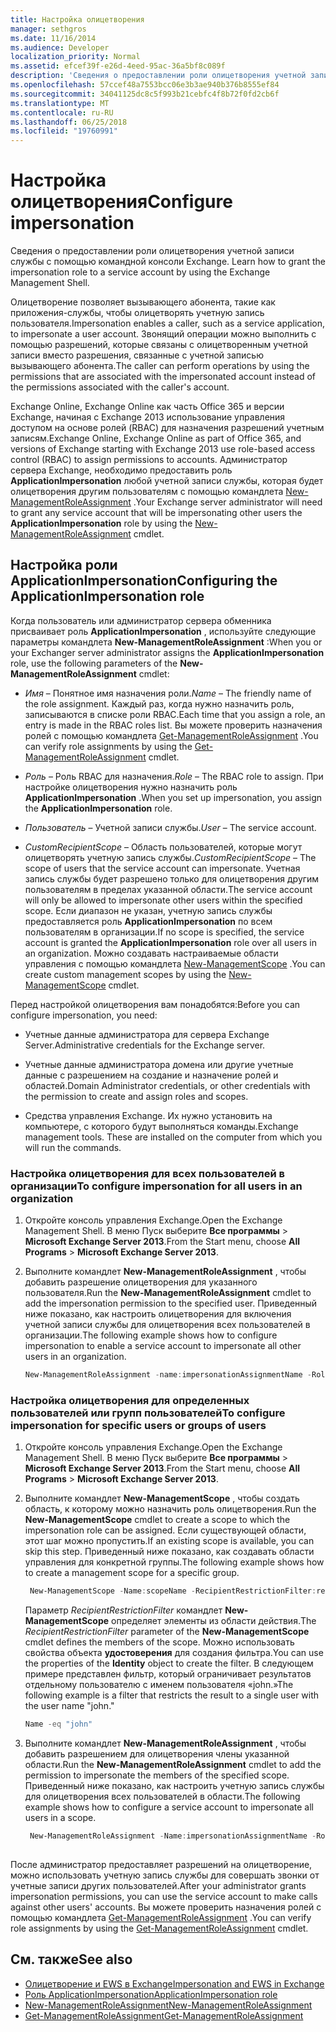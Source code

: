 ```yaml
---
title: Настройка олицетворения
manager: sethgros
ms.date: 11/16/2014
ms.audience: Developer
localization_priority: Normal
ms.assetid: efcef39f-e26d-4eed-95ac-36a5bf8c089f
description: 'Сведения о предоставлении роли олицетворения учетной записи службы с помощью командной консоли Exchange. '
ms.openlocfilehash: 57ccef48a7553bcc06e3b3ae940b376b8555ef84
ms.sourcegitcommit: 34041125dc8c5f993b21cebfc4f8b72f0fd2cb6f
ms.translationtype: MT
ms.contentlocale: ru-RU
ms.lasthandoff: 06/25/2018
ms.locfileid: "19760991"
---
```

# <a name="configure-impersonation"></a><span data-ttu-id="da589-103">Настройка олицетворения</span><span class="sxs-lookup"><span data-stu-id="da589-103">Configure impersonation</span></span>

<span data-ttu-id="da589-104">Сведения о предоставлении роли олицетворения учетной записи службы с помощью командной консоли Exchange. </span><span class="sxs-lookup"><span data-stu-id="da589-104">Learn how to grant the impersonation role to a service account by using the Exchange Management Shell.</span></span> 
  
<span data-ttu-id="da589-105">Олицетворение позволяет вызывающего абонента, такие как приложения-службы, чтобы олицетворять учетную запись пользователя.</span><span class="sxs-lookup"><span data-stu-id="da589-105">Impersonation enables a caller, such as a service application, to impersonate a user account.</span></span> <span data-ttu-id="da589-106">Звонящий операции можно выполнить с помощью разрешений, которые связаны с олицетворенным учетной записи вместо разрешения, связанные с учетной записью вызывающего абонента.</span><span class="sxs-lookup"><span data-stu-id="da589-106">The caller can perform operations by using the permissions that are associated with the impersonated account instead of the permissions associated with the caller's account.</span></span>
  
<span data-ttu-id="da589-107">Exchange Online, Exchange Online как часть Office 365 и версии Exchange, начиная с Exchange 2013 использование управления доступом на основе ролей (RBAC) для назначения разрешений учетным записям.</span><span class="sxs-lookup"><span data-stu-id="da589-107">Exchange Online, Exchange Online as part of Office 365, and versions of Exchange starting with Exchange 2013 use role-based access control (RBAC) to assign permissions to accounts.</span></span> <span data-ttu-id="da589-108">Администратор сервера Exchange, необходимо предоставить роль **ApplicationImpersonation** любой учетной записи службы, которая будет олицетворения другим пользователям с помощью командлета [New-ManagementRoleAssignment](http://msdn.microsoft.com/library/34d4f2e3-f2c5-49e1-a6a9-1366da65a78c.aspx) .</span><span class="sxs-lookup"><span data-stu-id="da589-108">Your Exchange server administrator will need to grant any service account that will be impersonating other users the **ApplicationImpersonation** role by using the [New-ManagementRoleAssignment](http://msdn.microsoft.com/library/34d4f2e3-f2c5-49e1-a6a9-1366da65a78c.aspx) cmdlet.</span></span> 
  
## <a name="configuring-the-applicationimpersonation-role"></a><span data-ttu-id="da589-109">Настройка роли ApplicationImpersonation</span><span class="sxs-lookup"><span data-stu-id="da589-109">Configuring the ApplicationImpersonation role</span></span>

<span data-ttu-id="da589-110">Когда пользователь или администратор сервера обменника присваивает роль **ApplicationImpersonation** , используйте следующие параметры командлета **New-ManagementRoleAssignment** :</span><span class="sxs-lookup"><span data-stu-id="da589-110">When you or your Exchanger server administrator assigns the **ApplicationImpersonation** role, use the following parameters of the **New-ManagementRoleAssignment** cmdlet:</span></span> 
  
-  <span data-ttu-id="da589-111">_Имя_ &ndash; Понятное имя назначения роли.</span><span class="sxs-lookup"><span data-stu-id="da589-111">_Name_ &ndash; The friendly name of the role assignment.</span></span> <span data-ttu-id="da589-112">Каждый раз, когда нужно назначить роль, записываются в списке роли RBAC.</span><span class="sxs-lookup"><span data-stu-id="da589-112">Each time that you assign a role, an entry is made in the RBAC roles list.</span></span> <span data-ttu-id="da589-113">Вы можете проверить назначения ролей с помощью командлета [Get-ManagementRoleAssignment](http://msdn.microsoft.com/library/a3a6ee46-061b-444a-8639-43a416309445.aspx) .</span><span class="sxs-lookup"><span data-stu-id="da589-113">You can verify role assignments by using the [Get-ManagementRoleAssignment](http://msdn.microsoft.com/library/a3a6ee46-061b-444a-8639-43a416309445.aspx) cmdlet.</span></span> 
    
-  <span data-ttu-id="da589-114">_Роль_ &ndash; Роль RBAC для назначения.</span><span class="sxs-lookup"><span data-stu-id="da589-114">_Role_ &ndash; The RBAC role to assign.</span></span> <span data-ttu-id="da589-115">При настройке олицетворения нужно назначить роль **ApplicationImpersonation** .</span><span class="sxs-lookup"><span data-stu-id="da589-115">When you set up impersonation, you assign the **ApplicationImpersonation** role.</span></span> 
    
-  <span data-ttu-id="da589-116">_Пользователь_ &ndash; Учетной записи службы.</span><span class="sxs-lookup"><span data-stu-id="da589-116">_User_ &ndash; The service account.</span></span> 
    
-  <span data-ttu-id="da589-117">_CustomRecipientScope_ &ndash; Область пользователей, которые могут олицетворять учетную запись службы.</span><span class="sxs-lookup"><span data-stu-id="da589-117">_CustomRecipientScope_ &ndash; The scope of users that the service account can impersonate.</span></span> <span data-ttu-id="da589-118">Учетная запись службы будет разрешено только для олицетворения другим пользователям в пределах указанной области.</span><span class="sxs-lookup"><span data-stu-id="da589-118">The service account will only be allowed to impersonate other users within the specified scope.</span></span> <span data-ttu-id="da589-119">Если диапазон не указан, учетную запись службы предоставляется роль **ApplicationImpersonation** по всем пользователям в организации.</span><span class="sxs-lookup"><span data-stu-id="da589-119">If no scope is specified, the service account is granted the **ApplicationImpersonation** role over all users in an organization.</span></span> <span data-ttu-id="da589-120">Можно создавать настраиваемые области управления с помощью командлета [New-ManagementScope](http://msdn.microsoft.com/library/1ea1f474-69d6-48c0-9beb-bfa4442c5dab.aspx) .</span><span class="sxs-lookup"><span data-stu-id="da589-120">You can create custom management scopes by using the [New-ManagementScope](http://msdn.microsoft.com/library/1ea1f474-69d6-48c0-9beb-bfa4442c5dab.aspx) cmdlet.</span></span> 
    
<span data-ttu-id="da589-121">Перед настройкой олицетворения вам понадобятся:</span><span class="sxs-lookup"><span data-stu-id="da589-121">Before you can configure impersonation, you need:</span></span>
  
- <span data-ttu-id="da589-122">Учетные данные администратора для сервера Exchange Server.</span><span class="sxs-lookup"><span data-stu-id="da589-122">Administrative credentials for the Exchange server.</span></span>
    
- <span data-ttu-id="da589-123">Учетные данные администратора домена или другие учетные данные с разрешением на создание и назначение ролей и областей.</span><span class="sxs-lookup"><span data-stu-id="da589-123">Domain Administrator credentials, or other credentials with the permission to create and assign roles and scopes.</span></span>
    
- <span data-ttu-id="da589-p106">Средства управления Exchange. Их нужно установить на компьютере, с которого будут выполняться команды.</span><span class="sxs-lookup"><span data-stu-id="da589-p106">Exchange management tools. These are installed on the computer from which you will run the commands.</span></span>
    
### <a name="to-configure-impersonation-for-all-users-in-an-organization"></a><span data-ttu-id="da589-126">Настройка олицетворения для всех пользователей в организации</span><span class="sxs-lookup"><span data-stu-id="da589-126">To configure impersonation for all users in an organization</span></span>

1. <span data-ttu-id="da589-127">Откройте консоль управления Exchange.</span><span class="sxs-lookup"><span data-stu-id="da589-127">Open the Exchange Management Shell.</span></span> <span data-ttu-id="da589-128">В меню Пуск выберите **Все программы** > **Microsoft Exchange Server 2013**.</span><span class="sxs-lookup"><span data-stu-id="da589-128">From the Start menu, choose **All Programs** > **Microsoft Exchange Server 2013**.</span></span> 
    
2. <span data-ttu-id="da589-129">Выполните командлет **New-ManagementRoleAssignment** , чтобы добавить разрешение олицетворения для указанного пользователя.</span><span class="sxs-lookup"><span data-stu-id="da589-129">Run the **New-ManagementRoleAssignment** cmdlet to add the impersonation permission to the specified user.</span></span> <span data-ttu-id="da589-130">Приведенный ниже показано, как настроить олицетворения для включения учетной записи службы для олицетворения всех пользователей в организации.</span><span class="sxs-lookup"><span data-stu-id="da589-130">The following example shows how to configure impersonation to enable a service account to impersonate all other users in an organization.</span></span> 
    
   ```powershell
   New-ManagementRoleAssignment -name:impersonationAssignmentName -Role:ApplicationImpersonation -User:serviceAccount 
   ```

### <a name="to-configure-impersonation-for-specific-users-or-groups-of-users"></a><span data-ttu-id="da589-131">Настройка олицетворения для определенных пользователей или групп пользователей</span><span class="sxs-lookup"><span data-stu-id="da589-131">To configure impersonation for specific users or groups of users</span></span>

1. <span data-ttu-id="da589-132">Откройте консоль управления Exchange.</span><span class="sxs-lookup"><span data-stu-id="da589-132">Open the Exchange Management Shell.</span></span> <span data-ttu-id="da589-133">В меню Пуск выберите **Все программы** > **Microsoft Exchange Server 2013**.</span><span class="sxs-lookup"><span data-stu-id="da589-133">From the Start menu, choose **All Programs** > **Microsoft Exchange Server 2013**.</span></span> 
    
2. <span data-ttu-id="da589-134">Выполните командлет **New-ManagementScope** , чтобы создать область, к которому можно назначить роль олицетворения.</span><span class="sxs-lookup"><span data-stu-id="da589-134">Run the **New-ManagementScope** cmdlet to create a scope to which the impersonation role can be assigned.</span></span> <span data-ttu-id="da589-135">Если существующей области, этот шаг можно пропустить.</span><span class="sxs-lookup"><span data-stu-id="da589-135">If an existing scope is available, you can skip this step.</span></span> <span data-ttu-id="da589-136">Приведенный ниже показано, как создавать области управления для конкретной группы.</span><span class="sxs-lookup"><span data-stu-id="da589-136">The following example shows how to create a management scope for a specific group.</span></span> 
    
   ```powershell
    New-ManagementScope -Name:scopeName -RecipientRestrictionFilter:recipientFilter
   ```

   <span data-ttu-id="da589-137">Параметр _RecipientRestrictionFilter_ командлет **New-ManagementScope** определяет элементы из области действия.</span><span class="sxs-lookup"><span data-stu-id="da589-137">The _RecipientRestrictionFilter_ parameter of the **New-ManagementScope** cmdlet defines the members of the scope.</span></span> <span data-ttu-id="da589-138">Можно использовать свойства объекта **удостоверения** для создания фильтра.</span><span class="sxs-lookup"><span data-stu-id="da589-138">You can use the properties of the **Identity** object to create the filter.</span></span> <span data-ttu-id="da589-139">В следующем примере представлен фильтр, который ограничивает результатов отдельному пользователю с именем пользователя «john.»</span><span class="sxs-lookup"><span data-stu-id="da589-139">The following example is a filter that restricts the result to a single user with the user name "john."</span></span> 
    
   ```powershell
   Name -eq "john"
   ```

3. <span data-ttu-id="da589-140">Выполните командлет **New-ManagementRoleAssignment** , чтобы добавить разрешением для олицетворения члены указанной области.</span><span class="sxs-lookup"><span data-stu-id="da589-140">Run the **New-ManagementRoleAssignment** cmdlet to add the permission to impersonate the members of the specified scope.</span></span> <span data-ttu-id="da589-141">Приведенный ниже показано, как настроить учетную запись службы для олицетворения всех пользователей в области.</span><span class="sxs-lookup"><span data-stu-id="da589-141">The following example shows how to configure a service account to impersonate all users in a scope.</span></span> 
    
   ```powershell
    New-ManagementRoleAssignment -Name:impersonationAssignmentName -Role:ApplicationImpersonation -User:serviceAccount -CustomRecipientWriteScope:scopeName
    
   ```


<span data-ttu-id="da589-142">После администратор предоставляет разрешений на олицетворение, можно использовать учетную запись службы для совершать звонки от учетные записи других пользователей.</span><span class="sxs-lookup"><span data-stu-id="da589-142">After your administrator grants impersonation permissions, you can use the service account to make calls against other users' accounts.</span></span> <span data-ttu-id="da589-143">Вы можете проверить назначения ролей с помощью командлета [Get-ManagementRoleAssignment](http://msdn.microsoft.com/library/a3a6ee46-061b-444a-8639-43a416309445.aspx) .</span><span class="sxs-lookup"><span data-stu-id="da589-143">You can verify role assignments by using the [Get-ManagementRoleAssignment](http://msdn.microsoft.com/library/a3a6ee46-061b-444a-8639-43a416309445.aspx) cmdlet.</span></span> 
  
## <a name="see-also"></a><span data-ttu-id="da589-144">См. также</span><span class="sxs-lookup"><span data-stu-id="da589-144">See also</span></span>

- [<span data-ttu-id="da589-145">Олицетворение и EWS в Exchange</span><span class="sxs-lookup"><span data-stu-id="da589-145">Impersonation and EWS in Exchange</span></span>](impersonation-and-ews-in-exchange.md)
- [<span data-ttu-id="da589-146">Роль ApplicationImpersonation</span><span class="sxs-lookup"><span data-stu-id="da589-146">ApplicationImpersonation role</span></span>](http://technet.microsoft.com/en-us/library/dd776119%28v=exchg.150%29.aspx)   
- [<span data-ttu-id="da589-147">New-ManagementRoleAssignment</span><span class="sxs-lookup"><span data-stu-id="da589-147">New-ManagementRoleAssignment</span></span>](http://msdn.microsoft.com/library/34d4f2e3-f2c5-49e1-a6a9-1366da65a78c.aspx)    
- [<span data-ttu-id="da589-148">Get-ManagementRoleAssignment</span><span class="sxs-lookup"><span data-stu-id="da589-148">Get-ManagementRoleAssignment</span></span>](http://msdn.microsoft.com/library/a3a6ee46-061b-444a-8639-43a416309445.aspx)
    

